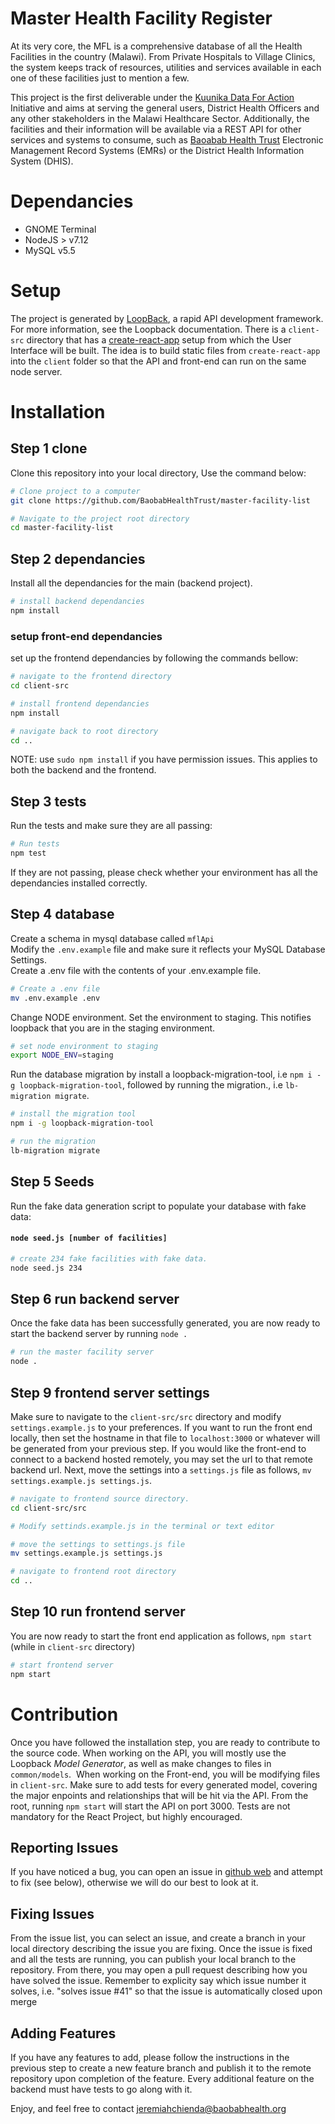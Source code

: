 # Master Health Facility Register

At its very core, the MFL is a comprehensive database of all the Health Facilities in the country (Malawi). From Private Hospitals to Village Clinics, the system keeps track of resources, utilities and services available in each one of these facilities just to mention a few.

This project is the first deliverable under the [Kuunika Data For Action](http://www.kuunika.org/) Initiative and aims at serving the general users, District Health Officers and any other stakeholders in the Malawi Healthcare Sector. Additionally, the facilities and their information will be available via a REST API for other services and systems to consume, such as [Baoabab Health Trust](http://baobabhealth.org/) Electronic Management Record Systems (EMRs) or the District Health Information System (DHIS).

# Dependancies

* GNOME Terminal
* NodeJS > v7.12
* MySQL v5.5

# Setup

The project is generated by [LoopBack](http://loopback.io), a rapid API development framework. For more information, see the Loopback documentation. There is a `client-src` directory that has a [create-react-app](https://github.com/facebookincubator/create-react-app) setup from which the User Interface will be built. The idea is to build static files from `create-react-app` into the `client` folder so that the API and front-end can run on the same node server.

# Installation

## Step 1 clone

Clone this repository into your local directory, Use the command below:

```sh
# Clone project to a computer
git clone https://github.com/BaobabHealthTrust/master-facility-list

# Navigate to the project root directory
cd master-facility-list
```

## Step 2 dependancies

Install all the dependancies for the main (backend project).
```sh
# install backend dependancies
npm install
```

### setup front-end dependancies

set up the frontend dependancies by following the commands bellow:

```sh
# navigate to the frontend directory
cd client-src

# install frontend dependancies
npm install

# navigate back to root directory
cd ..
```

NOTE: use `sudo npm install` if you have permission issues.
This applies to both the backend and the frontend.

## Step 3 tests

Run the tests and make sure they are all passing:
```sh
# Run tests
npm test
```
If they are not passing, please check whether your environment has all the dependancies installed correctly.

## Step 4 database

Create a schema in mysql database called `mflApi` <br />
Modify the `.env.example` file and make sure it reflects your MySQL Database Settings. <br />
Create a .env file with the contents of your .env.example file.

```sh
# Create a .env file
mv .env.example .env
```

Change NODE environment. Set the environment to staging. This notifies loopback that you are in the staging environment. <br />
```sh
# set node environment to staging
export NODE_ENV=staging
```


Run the database migration by install a loopback-migration-tool, i.e `npm i -g loopback-migration-tool`,
followed by running the migration., i.e `lb-migration migrate`.

```sh
# install the migration tool
npm i -g loopback-migration-tool

# run the migration
lb-migration migrate
```

## Step 5 Seeds

Run the fake data generation script to populate your database with fake data:

#### `node seed.js [number of facilities]`

```sh
# create 234 fake facilities with fake data.
node seed.js 234
```

## Step 6 run backend server

Once the fake data has been successfully generated, you are now ready to start the backend server by running `node .`

```sh
# run the master facility server
node .
```

## Step 9 frontend server settings

Make sure to navigate to the `client-src/src` directory and modify `settings.example.js` to your preferences. If you want to run the front end locally, then set the hostname in that file to `localhost:3000` or whatever will be generated from your previous step. If you would like the front-end to connect to a backend hosted remotely, you may set the url to that remote backend url. Next, move the settings into a `settings.js` file as follows, `mv settings.example.js settings.js`.
```sh
# navigate to frontend source directory.
cd client-src/src

# Modify settinds.example.js in the terminal or text editor

# move the settings to settings.js file
mv settings.example.js settings.js

# navigate to frontend root directory
cd ..
```

## Step 10 run frontend server

You are now ready to start the front end application as follows, `npm start` (while in `client-src` directory)
```sh
# start frontend server
npm start
```

# Contribution

Once you have followed the installation step, you are ready to contribute to the source code. When working on the API, you will mostly use the Loopback _Model Generator_, as well as make changes to files in `common/models`.  When working on the Front-end, you will be modifying files in `client-src`. Make sure to add tests for every generated model, covering the major enpoints and relationships that will be hit via the API. From the root, running `npm start` will start the API on port 3000. Tests are not mandatory for the React Project, but highly encouraged.

## Reporting Issues

If you have noticed a bug, you can open an issue in [github web](https://github.com/BaobabHealthTrust/master-facility-list/issues) and attempt to fix (see below), otherwise we will do our best to look at it.

## Fixing Issues

From the issue list, you can select an issue, and create a branch in your local directory describing the issue you are fixing. Once the issue is fixed and all the tests are running, you can publish your local branch to the repository. From there, you may open a pull request describing how you have solved the issue. Remember to explicity say which issue number it solves, i.e. "solves issue #41" so that the issue is automatically closed upon merge

## Adding Features

If you have any features to add, please follow the instructions in the previous step to create a new feature branch and publish it to the remote repository upon completion of the feature. Every additional feature on the backend must have tests to go along with it.

Enjoy, and feel free to contact [jeremiahchienda@baobabhealth.org](mailto://jeremiahchienda@baobabhealth.org)
